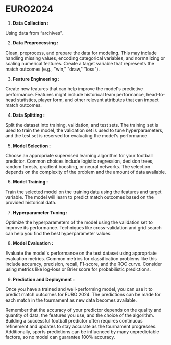 # EURO2024

1. **Data Collection :**

Using data from “archives”.

2. **Data Preprocessing :**

Clean, preprocess, and prepare the data for modeling. This may include handling missing values, encoding categorical variables, and normalizing or scaling numerical features. Create a target variable that represents the match outcomes (e.g., "win," "draw," "loss").

3. **Feature Engineering :**

Create new features that can help improve the model's predictive performance. Features might include historical team performance, head-to-head statistics, player form, and other relevant attributes that can impact match outcomes.

4. **Data Splitting :**

Split the dataset into training, validation, and test sets. The training set is used to train the model, the validation set is used to tune hyperparameters, and the test set is reserved for evaluating the model's performance.

5. **Model Selection :**

Choose an appropriate supervised learning algorithm for your football predictor. Common choices include logistic regression, decision trees, random forests, gradient boosting, or neural networks. The selection depends on the complexity of the problem and the amount of data available.

6. **Model Training :**

Train the selected model on the training data using the features and target variable. The model will learn to predict match outcomes based on the provided historical data.

7. **Hyperparameter Tuning :**

Optimize the hyperparameters of the model using the validation set to improve its performance. Techniques like cross-validation and grid search can help you find the best hyperparameter values.

8. **Model Evaluation :**

Evaluate the model's performance on the test dataset using appropriate evaluation metrics. Common metrics for classification problems like this include accuracy, precision, recall, F1-score, and the ROC curve. Consider using metrics like log-loss or Brier score for probabilistic predictions.

9. **Prediction and Deployment :**

Once you have a trained and well-performing model, you can use it to predict match outcomes for EURO 2024. The predictions can be made for each match in the tournament as new data becomes available.

Remember that the accuracy of your predictor depends on the quality and quantity of data, the features you use, and the choice of the algorithm. Building a successful football predictor often requires continuous refinement and updates to stay accurate as the tournament progresses. Additionally, sports predictions can be influenced by many unpredictable factors, so no model can guarantee 100% accuracy.




